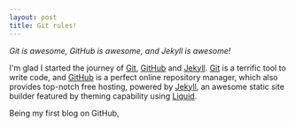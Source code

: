 ```yaml
---
layout: post
title: Git rules!
---
```


_Git is awesome, GitHub is awesome, and Jekyll is awesome!_

I'm glad I started the journey of [Git], [GitHub] and [Jekyll]. [Git] is a terrific tool to write code, and [GitHub] is a perfect online repository manager, which also provides top-notch free hosting, powered by [Jekyll], an awesome static site builder featured by theming capability using [Liquid].

Being my first blog on GitHub, 

[Git]: http://git-scm.com
[GitHub]: https://github.com
[Jekyll]: http://jekyllrb.com
[Liquid]: http://liquidmarkup.org
